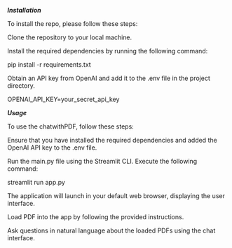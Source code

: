 _**Installation**_

To install the repo, please follow these steps:

Clone the repository to your local machine.

Install the required dependencies by running the following command:

pip install -r requirements.txt

Obtain an API key from OpenAI and add it to the .env file in the project directory.

OPENAI_API_KEY=your_secret_api_key

_**Usage**_

To use the chatwithPDF, follow these steps:

Ensure that you have installed the required dependencies and added the OpenAI API key to the .env file.

Run the main.py file using the Streamlit CLI. Execute the following command:

streamlit run app.py

The application will launch in your default web browser, displaying the user interface.

Load PDF into the app by following the provided instructions.

Ask questions in natural language about the loaded PDFs using the chat interface.
